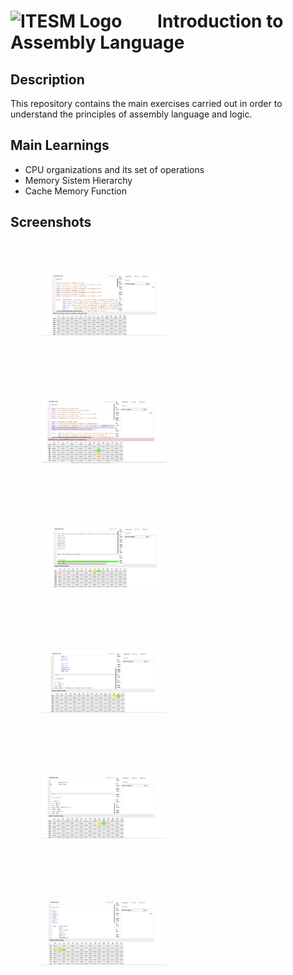 #  <img src="https://libreria-ditesa.com/media/catalog/category/pngwing.com.png" alt="ITESM Logo" style="float: center; margin-right: 50px;" width="200"/> Introduction to Assembly Language

## Description
This repository contains the main exercises carried out in order to understand the principles of assembly language and logic.

## Main Learnings 
* CPU organizations and its set of operations
* Memory Sistem Hierarchy 
* Cache Memory Function

## Screenshots
<img src="./images/Ex2.png" alt="Exercise 2" style="float: left; margin: 50px;" width="200"/> <img src="./images/Ex3.png" alt="Exercise 3" style="float: left; margin: 50px;" width="200"/><img src="./images/Ex4.png" alt="Exercise 4" style="float: left; margin: 50px;" width="200"/><img src="./images/Ex5.png" alt="Exercise 5" style="float: left; margin: 50px;" width="200"/><img src="./images/Ex6.png" alt="Exercise 6" style="float: left; margin: 50px;" width="200"/><img src="./images/Function.png" alt="Function" style="float: left; margin: 50px;" width="200"/>
